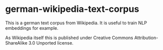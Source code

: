 # german-wikipedia-text-corpus
This is a german text corpus from Wikipedia. It is useful to train NLP embeddings for example.

As Wikipedia itself this is published under Creative Commons Attribution-ShareAlike 3.0 Unported license. 
